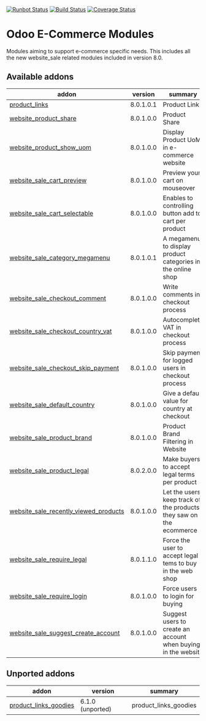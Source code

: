 [![Runbot Status](https://runbot.odoo-community.org/runbot/badge/flat/113/8.0.svg)](https://runbot.odoo-community.org/runbot/repo/github-com-oca-e-commerce-113)
[![Build Status](https://travis-ci.org/OCA/e-commerce.svg?branch=8.0)](https://travis-ci.org/OCA/e-commerce)
[![Coverage Status](https://coveralls.io/repos/OCA/e-commerce/badge.png?branch=8.0)](https://coveralls.io/r/OCA/e-commerce?branch=8.0)

Odoo E-Commerce Modules
=======================

Modules aiming to support e-commerce specific needs. This includes all the new website_sale related modules included in version 8.0.

[//]: # (addons)

Available addons
----------------
addon | version | summary
--- | --- | ---
[product_links](product_links/) | 8.0.1.0.1 | Product Links
[website_product_share](website_product_share/) | 8.0.1.0.0 | Product Share
[website_product_show_uom](website_product_show_uom/) | 8.0.1.0.0 | Display Product UoM in e-commerce website
[website_sale_cart_preview](website_sale_cart_preview/) | 8.0.1.0.0 | Preview your cart on mouseover
[website_sale_cart_selectable](website_sale_cart_selectable/) | 8.0.1.0.0 | Enables to controlling button add to cart per product
[website_sale_category_megamenu](website_sale_category_megamenu/) | 8.0.1.0.1 | A megamenu to display product categories in the online shop
[website_sale_checkout_comment](website_sale_checkout_comment/) | 8.0.1.0.0 | Write comments in checkout process
[website_sale_checkout_country_vat](website_sale_checkout_country_vat/) | 8.0.1.0.0 | Autocomplete VAT in checkout process
[website_sale_checkout_skip_payment](website_sale_checkout_skip_payment/) | 8.0.1.0.0 | Skip payment for logged users in checkout process
[website_sale_default_country](website_sale_default_country/) | 8.0.1.0.0 | Give a default value for country at checkout
[website_sale_product_brand](website_sale_product_brand/) | 8.0.1.0.0 | Product Brand Filtering in Website
[website_sale_product_legal](website_sale_product_legal/) | 8.0.2.0.0 | Make buyers to accept legal terms per product
[website_sale_recently_viewed_products](website_sale_recently_viewed_products/) | 8.0.1.0.0 | Let the users keep track of the products they saw on the ecommerce
[website_sale_require_legal](website_sale_require_legal/) | 8.0.1.1.0 | Force the user to accept legal tems to buy in the web shop
[website_sale_require_login](website_sale_require_login/) | 8.0.1.0.0 | Force users to login for buying
[website_sale_suggest_create_account](website_sale_suggest_create_account/) | 8.0.1.0.0 | Suggest users to create an account when buying in the website


Unported addons
---------------
addon | version | summary
--- | --- | ---
[product_links_goodies](product_links_goodies/) | 6.1.0 (unported) | product_links_goodies

[//]: # (end addons)
